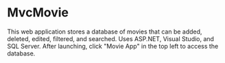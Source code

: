 # MvcMovie
This web application stores a database of movies that can be added, deleted, edited, filtered, and searched. 
Uses ASP.NET, Visual Studio, and SQL Server.
After launching, click "Movie App" in the top left to access the database.
